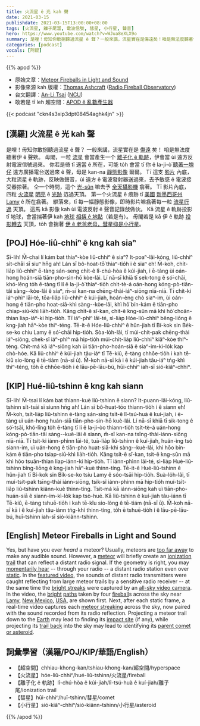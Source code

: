 ```yaml
---
title: 火流星 ê 光 kah 聲
date: 2021-03-15
publishdate: 2021-03-15T13:00:00+08:00
tags: [火流星, 離子尾溜, 電波信號, 彗星, 小行星, 聲音]
hero: https://www.youtube.com/watch?v=WJua8eXLX9o
summary: 是哩！毋知你敢捌聽過流星 ê 聲？一般來講，流星實在是傷遠矣！咱是無法度聽著伊 ê 聲欸。毋閣，一粒流星會當產生一个離子尾溜，伊會當 ùi 遠方反射電波信號過來。
categories: [podcast]
vocals: [阿錕]
---
```


{{% apod %}}

- 原始文章：[Meteor Fireballs in Light and Sound](https://apod.nasa.gov/apod/ap210315.html)
- 影像來源 kah 版權：[Thomas Ashcraft][Thomas Ashcraft] ([Radio Fireball Observatory][Radio Fireball Observatory])
- 台文翻譯：[An-Li Tsai](mailto:thianbun.taigi@gmail.com) ([NCU](https://www.astro.ncu.edu.tw))
- 敢若是 tī leh 超空間：[APOD ê 亂數產生器][Random APOD Generator]

{{< podcast "ckn4s3xip3dpt08454aghk4jn" >}}

## [漢羅] 火流星 ê 光 kah 聲

是哩！毋知你敢捌聽過流星 ê 聲？
一般來講，流星實在是 [傷遠][too far away] 矣！
咱是無法度聽著伊 ê 聲欸。
毋閣，一粒 [流星][meteor] 會當產生一个 [離子化 ê 軌跡][ionization trail]，伊會當 ùi 遠方反射電波信號過來。
你若是徛 tī 適當 ê 所在，可能 to̍h 會當 tī 你 ê la-ji-ò͘ [聽著一塊仔][momentarily hear] 遠方廣播電台送過來 ê 聲，毋是 kan-na [靜態影像][static] 爾爾。
Tī 這支 [影片][featured video] 內底，大粒流星 ê 軌跡，反映做聲音，ùi 遠方 ê 電波發射器送過來，去予敏感 ê 電波接受器掠著。
仝一个時間，這个 [光-sûn][bright streaks] 嘛去予 [全天攝影機][all-sky video camera] 翕著。
Tī 影片內底，四粒 [火流星][fireball] [明亮][bright] ê [光跡][paths] 迒過天頂。
第一个火流星 ê 痕跡 tī [美國][USA] [新墨西哥州][New Mexico] [Lamy][Lamy] ê 所在翕著。
紲落來，tī 每一幅靜態影像，即時影片嘛翕著每一粒 [流星行過][meteor streaking] 天頂。
這馬 kā 影像 kah ùi 電波反射 ê 聲音記錄敆做伙。
Kā 流星 ê 軌跡投影 tī 地球，會當揣著伊 kah [地球][Earth] [相挵 ê 地點][impact site]（若是有）。
毋閣若是 kā 伊 ê 軌跡 [投影轉去][trail back] 天頂，to̍h 會揣著 [伊 ê 老爸老母，彗星抑是小行星][parent comet or asteroid]。

## [POJ] Hóe-liû-chhiⁿ ê kng kah siaⁿ

Sī-lih! M̄-chai lí kám bat thiaⁿ-kòe liû-chhiⁿ ê siaⁿ?
It-poaⁿ-lâi-kóng, liû-chhiⁿ si̍t-chāi sī siuⁿ hn̄g ah!
Lán sī bô-hoat-tō͘ thiaⁿ-tio̍h i ê siaⁿ eh!
M̄-koh, chi̍t-lia̍p liû-chhiⁿ ē-tàng sán-seng chi̍t-ê lî-chú-hòa ê kúi-jiah, i ē-tàng ùi oán-hong hoán-siā tiān-pho-sìn-hō kòe-lâi.
Lí nā-sī khiā tī sek-tong ê só͘-chāi, khó-lêng to̍h ē-tàng tī lí ê la-ji-ò͘ thiaⁿ-tio̍h chi̍t-tè-á oán-hong kóng-pò-tiān-tâi sàng--kòe-lâi ê siaⁿ, m̄-sī kan-na chēng-thài-iáⁿ-siōng niā-niā.
Tī chit-ki iáⁿ-phìⁿ lāi-té, tōa-lia̍p liû-chhiⁿ ê kúi-jiah, hoán-èng chò siaⁿ-im, ùi oán-hong ê tiān-pho hoat-siā-khì sàng--kòe-lâi, khì hō͘ bín-kám ê tiān-pho chiap-siū-khì lia̍h-tio̍h.
Kâng chi̍t-ê sî-kan, chit-ê kng-sûn mā khì hō͘ choân-thian liap-iáⁿ-ki hip-tio̍h.
Tī iáⁿ-phìⁿ lāi-té, sì-lia̍p Hóe-liû-chhiⁿ bêng-liōng ê kng-jiah hāⁿ-kòe thiⁿ-téng.
Tē-it-ê Hóe-liû-chhiⁿ ê hûn-jiah tī Bí-kok sin Be̍k-se-ko chiu Lamy ê só͘-chāi hip-tio̍h.
Sòa-lo̍h-lâi, tī múi-chit-pak chēng-thài iáⁿ-siōng, chek-sî iáⁿ-phìⁿ mā hip-tio̍h múi-chi̍t-lia̍p liû-chhiⁿ kiâⁿ-kòe thiⁿ-téng.
Chit-má kā iáⁿ-siōng kah ùi tiān-pho-hoán-siā ê siaⁿ-im-kì-lo̍k kap chò-hóe.
Kā liû-chhiⁿ ê kúi-jiah tâu-iáⁿ tī Tē-kiû, ē-tàng chhōe-tio̍h i kah tē-kiû sio-lòng ê tē-tiám (nā-sī ū).
M̄-koh nā-sī kā i ê kúi-jiah tâu-iáⁿ tńg-khì thiⁿ-téng, to̍h ē chhōe-tio̍h i ê lāu-pē-lāu-bú, hūi-chhiⁿ iah-sī sió-kiâⁿ-chhiⁿ.

## [KIP] Hué-liû-tshinn ê kng kah siann

Sī-lih! M̄-tsai lí kám bat thiann-kuè liû-tshinn ê siann?
It-puann-lâi-kóng, liû-tshinn si̍t-tsāi sī siunn hn̄g ah!
Lán sī bô-huat-tōo thiann-tio̍h i ê siann eh!
M̄-koh, tsi̍t-lia̍p liû-tshinn ē-tàng sán-sing tsi̍t-ê lî-tsú-huà ê kuí-jiah, i ē-tàng uì uán-hong huán-siā tiān-pho-sìn-hō kuè-lâi.
Lí nā-sī khiā tī sik-tong ê só͘-tsāi, khó-lîng to̍h ē-tàng tī lí ê la-ji-òo thiann-tio̍h tsi̍t-tè-á uán-hong kóng-pò-tiān-tâi sàng--kuè-lâi ê siann, m̄-sī kan-na tsīng-thài-iánn-siōng niā-niā.
Tī tsit-ki iánn-phìnn lāi-té, tuā-lia̍p liû-tshinn ê kuí-jiah, huán-ìng tsò siann-im, uì uán-hong ê tiān-pho huat-siā-khì sàng--kuè-lâi, khì hōo bín-kám ê tiān-pho tsiap-siū-khì lia̍h-tio̍h.
Kâng tsi̍t-ê sî-kan, tsit-ê kng-sûn mā khì hōo tsuân-thian liap-iánn-ki hip-tio̍h.
Tī iánn-phìnn lāi-té, sì-lia̍p Hué-liû-tshinn bîng-liōng ê kng-jiah hāⁿ-kuè thinn-tíng.
Tē-it-ê Hué-liû-tshinn ê hûn-jiah tī Bí-kok sin Bi̍k-se-ko tsiu Lamy ê sóo-tsāi hip-tio̍h.
Suà-lo̍h-lâi, tī muí-tsit-pak tsīng-thài iánn-siōng, tsik-sî iánn-phìnn mā hip-tio̍h muí-tsi̍t-lia̍p liû-tshinn kiânn-kuè thinn-tíng.
Tsit-má kā iánn-siōng kah uì tiān-pho-huán-siā ê siann-im-kì-lo̍k kap tsò-hué.
Kā liû-tshinn ê kuí-jiah tâu-iánn tī Tē-kiû, ē-tàng tshuē-tio̍h i kah tē-kîu sio-lòng ê tē-tiám (nā-sī ū).
M̄-koh nā-sī kā i ê kuí-jiah tâu-iánn tńg-khì thinn-tíng, to̍h ē tshuē-tio̍h i ê lāu-pē-lāu-bú, huī-tshinn iah-sī sió-kiânn-tshinn.


## [English] Meteor Fireballs in Light and Sound

Yes, but have you ever *heard* a meteor? Usually, meteors are [too far away][too far away] to make any audible sound. However, a [meteor][meteor] will briefly create an [ionization trail][ionization trail] that can reflect a distant radio signal. If the geometry is right, you may [momentarily hear][momentarily hear] -- through your radio -- a distant radio station even over [static][static]. In the [featured video][featured video], the sounds of distant radio transmitters were caught reflecting from large meteor trails by a sensitive radio receiver -- at the same time the [bright streaks][bright streaks] were captured by an [all-sky video camera][all-sky video camera]. In the video, the [bright][bright] [paths][paths] taken by four [fireball][fireball]s across the sky near [Lamy][Lamy], [New Mexico][New Mexico], [USA][USA], are shown first. Next, after each static frame, a real-time video captures each [meteor streaking][meteor streaking] across the sky, now paired with the sound recorded from its radio reflection. Projecting a meteor trail down to the [Earth][Earth] may lead to finding its [impact site][impact site] (if any), while projecting its [trail back][trail back] into the sky may lead to identifying its [parent comet or asteroid][parent comet or asteroid].

## 詞彙學習（漢羅/POJ/KIP/華語/English）

- 【超空間】chhiau-khong-kan/tshiau-khong-kan/超空間/hyperspace
- 【火流星】hóe-liû-chhiⁿ/hué-liû-tshinn/火流星/fireball
- 【離子化 ê 軌跡】lî-chú-hòa ê kúi-jiah/lî-tsú-huà ê kuí-jiah/離子尾/ionization trail
- 【彗星】hūi-chhiⁿ/huī-tshinn/彗星/comet
- 【小行星】sió-kiâⁿ-chhiⁿ/sió-kiânn-tshinn/小行星/asteroid

{{% /apod %}}

[Thomas Ashcraft]: mailto:ashcraft@heliotown.dot.com
[Radio Fireball Observatory]: http://www.heliotown.com/
[Random APOD Generator]: https://apod.nasa.gov/apod/random_apod.html
[too far away]: https://earthsky.org/space/whoosh-can-you-hear-a-meteor-streak-past
[meteor]: https://solarsystem.nasa.gov/asteroids-comets-and-meteors/meteors-and-meteorites/overview/
[ionization trail]: https://en.wikipedia.org/wiki/Meteor_burst_communications
[momentarily hear]: https://i.pinimg.com/originals/f3/aa/fd/f3aafd5b31e81165473be45d67383a33.jpg
[static]: https://www.scientificamerican.com/article/cosmic-radio-background/
[featured video]: http://www.heliotown.com/Fireballs.html
[bright streaks]: https://apod.nasa.gov/apod/ap011119.html
[all-sky video camera]: https://apod.nasa.gov/apod/ap090817.html
[bright]: https://apod.nasa.gov/apod/ap130218.html
[paths]: https://apod.nasa.gov/apod/ap110123.html
[fireball]: https://apod.nasa.gov//ap990219.html
[Lamy]: https://en.wikipedia.org/wiki/Lamy,_New_Mexico
[New Mexico]: https://youtu.be/unghDml5F_4
[USA]: https://www.cia.gov/the-world-factbook/countries/united-states/
[meteor streaking]: https://apod.nasa.gov/apod/ap200912.html
[Earth]: https://solarsystem.nasa.gov/planets/earth/overview/
[impact site]: https://apod.nasa.gov/apod/ap090328.html
[trail back]: https://www.discovermagazine.com/the-sciences/meteor-hunters-track-fireballs-in-the-night-sky
[parent comet or asteroid]: https://apod.nasa.gov/apod/ap180808.html
